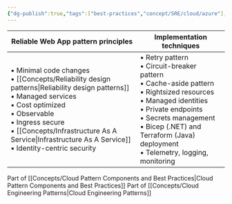 ```yaml
---
{"dg-publish":true,"tags":["best-practices","concept/SRE/cloud/azure"],"ms-learn-url":"https://learn.microsoft.com/en-us/azure/architecture/web-apps/guides/reliable-web-app/dotnet/plan-implementation","permalink":"/concepts/reliable-web-app-pattern/","dgPassFrontmatter":true}
---
```


| Reliable Web App pattern principles                                                                                                                                                                                       | Implementation techniques                                                                                                                                                                                                                                                    |
| ------------------------------------------------------------------------------------------------------------------------------------------------------------------------------------------------------------------------- | ---------------------------------------------------------------------------------------------------------------------------------------------------------------------------------------------------------------------------------------------------------------------------- |
| ▪ Minimal code changes  <br>▪ [[Concepts/Reliability design patterns\|Reliability design patterns]]<br>▪ Managed services  <br>▪ Cost optimized  <br>▪ Observable  <br>▪ Ingress secure  <br>▪ [[Concepts/Infrastructure As A Service\|Infrastructure As A Service]]  <br>▪ Identity-centric security | ▪ Retry pattern  <br>▪ Circuit-breaker pattern  <br>▪ Cache-aside pattern  <br>▪ Rightsized resources  <br>▪ Managed identities  <br>▪ Private endpoints  <br>▪ Secrets management  <br>▪ Bicep (.NET) and Terraform (Java) deployment  <br>▪ Telemetry, logging, monitoring |

Part of [[Concepts/Cloud Pattern Components and Best Practices\|Cloud Pattern Components and Best Practices]]
Part of [[Concepts/Cloud Engineering Patterns\|Cloud Engineering Patterns]]
